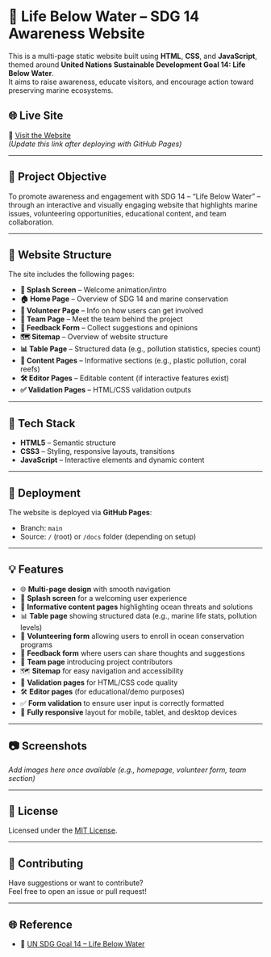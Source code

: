 # 🌊 Life Below Water – SDG 14 Awareness Website

This is a multi-page static website built using **HTML**, **CSS**, and **JavaScript**, themed around **United Nations Sustainable Development Goal 14: Life Below Water**.  
It aims to raise awareness, educate visitors, and encourage action toward preserving marine ecosystems.

## 🌐 Live Site

🔗 [Visit the Website](https://your-username.github.io/life-below-water-awareness-site/)  
_(Update this link after deploying with GitHub Pages)_

---

## 🎯 Project Objective

To promote awareness and engagement with SDG 14 – “Life Below Water” – through an interactive and visually engaging website that highlights marine issues, volunteering opportunities, educational content, and team collaboration.

---

## 📁 Website Structure

The site includes the following pages:

- **🔵 Splash Screen** – Welcome animation/intro
- **🏠 Home Page** – Overview of SDG 14 and marine conservation
- **🤝 Volunteer Page** – Info on how users can get involved
- **👥 Team Page** – Meet the team behind the project
- **📝 Feedback Form** – Collect suggestions and opinions
- **🗺️ Sitemap** – Overview of website structure
- **📊 Table Page** – Structured data (e.g., pollution statistics, species count)
- **📄 Content Pages** – Informative sections (e.g., plastic pollution, coral reefs)
- **🛠️ Editor Pages** – Editable content (if interactive features exist)
- **✅ Validation Pages** – HTML/CSS validation outputs

---

## 🧰 Tech Stack

- **HTML5** – Semantic structure
- **CSS3** – Styling, responsive layouts, transitions
- **JavaScript** – Interactive elements and dynamic content

---

## 📌 Deployment

The website is deployed via **GitHub Pages**:

- Branch: `main`
- Source: `/` (root) or `/docs` folder (depending on setup)

---

## 💡 Features

- 🌐 **Multi-page design** with smooth navigation
- 👋 **Splash screen** for a welcoming user experience
- 📖 **Informative content pages** highlighting ocean threats and solutions
- 📊 **Table page** showing structured data (e.g., marine life stats, pollution levels)
- 🤝 **Volunteering form** allowing users to enroll in ocean conservation programs
- 📝 **Feedback form** where users can share thoughts and suggestions
- 👥 **Team page** introducing project contributors
- 🗺️ **Sitemap** for easy navigation and accessibility
- 🧪 **Validation pages** for HTML/CSS code quality
- 🛠️ **Editor pages** (for educational/demo purposes)
- ✅ **Form validation** to ensure user input is correctly formatted
- 📱 **Fully responsive** layout for mobile, tablet, and desktop devices

---

## 📷 Screenshots

_Add images here once available (e.g., homepage, volunteer form, team section)_

---

## 📜 License

Licensed under the [MIT License](LICENSE).

---

## 🙌 Contributing

Have suggestions or want to contribute?  
Feel free to open an issue or pull request!

---

## 🌐 Reference

- 🔗 [UN SDG Goal 14 – Life Below Water](https://sdgs.un.org/goals/goal14)
